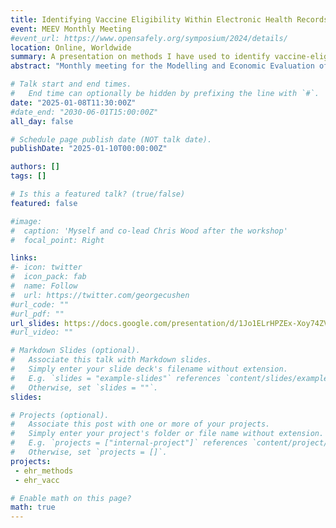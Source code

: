 ```yaml
---
title: Identifying Vaccine Eligibility Within Electronic Health Records
event: MEEV Monthly Meeting
#event_url: https://www.opensafely.org/symposium/2024/details/
location: Online, Worldwide
summary: A presentation on methods I have used to identify vaccine-eligible patients in EHRs
abstract: "Monthly meeting for the Modelling and Economic Evaluation of Vaccines (MEEV) research theme in the Centre for Mathematical Modelling of Infectious Diseases (CMMID)"

# Talk start and end times.
#   End time can optionally be hidden by prefixing the line with `#`.
date: "2025-01-08T11:30:00Z"
#date_end: "2030-06-01T15:00:00Z"
all_day: false

# Schedule page publish date (NOT talk date).
publishDate: "2025-01-10T00:00:00Z"

authors: []
tags: []

# Is this a featured talk? (true/false)
featured: false

#image:
#  caption: 'Myself and co-lead Chris Wood after the workshop'
#  focal_point: Right

links:
#- icon: twitter
#  icon_pack: fab
#  name: Follow
#  url: https://twitter.com/georgecushen
#url_code: ""
#url_pdf: ""
url_slides: https://docs.google.com/presentation/d/1Jo1ELrHPZEx-Xoy74ZVwx97NvHjudo2EbHV-_j3Pr80/edit#slide=id.p
#url_video: ""

# Markdown Slides (optional).
#   Associate this talk with Markdown slides.
#   Simply enter your slide deck's filename without extension.
#   E.g. `slides = "example-slides"` references `content/slides/example-slides.md`.
#   Otherwise, set `slides = ""`.
slides: 

# Projects (optional).
#   Associate this post with one or more of your projects.
#   Simply enter your project's folder or file name without extension.
#   E.g. `projects = ["internal-project"]` references `content/project/deep-learning/index.md`.
#   Otherwise, set `projects = []`.
projects:
 - ehr_methods
 - ehr_vacc

# Enable math on this page?
math: true
---
```



